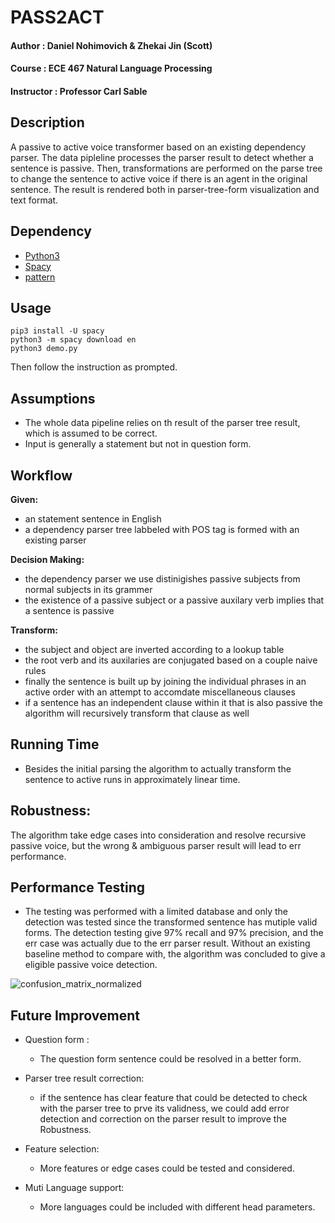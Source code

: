 # PASS2ACT

#### Author : Daniel Nohimovich & Zhekai Jin (Scott)
#### Course : ECE 467 Natural Language Processing
#### Instructor : Professor Carl Sable

## Description
A passive to active voice transformer based on an existing dependency parser. The data pipleline processes the parser result to detect whether a sentence is passive. Then, transformations are performed on the parse tree to change the sentence to active voice if there is an agent in the original sentence. The result is rendered both in parser-tree-form visualization and text format.

## Dependency
* [Python3](https://www.python.org/download/releases/3.0/)
* [Spacy](https://spacy.io/)
* [pattern](https://www.clips.uantwerpen.be/pages/pattern-en)


## Usage
```
pip3 install -U spacy
python3 -m spacy download en
python3 demo.py

```
Then follow the instruction as prompted.

## Assumptions
* The whole data pipeline relies on th result of the parser tree result, which is assumed to be correct.
* Input is generally a statement but not in question form.

## Workflow

**Given:**

+ an statement sentence in English
+ a dependency parser tree labbeled with POS tag is formed with an existing parser

**Decision Making:**

+ the dependency parser we use distinigishes passive subjects from normal subjects in its grammer
+ the existence of a passive subject or a passive auxilary verb implies that a sentence is passive

**Transform:**

+ the subject and object are inverted according to a lookup table
+ the root verb and its auxilaries are conjugated based on a couple naive rules
+ finally the sentence is built up by joining the individual phrases in an active order with an attempt to accomdate miscellaneous clauses
+ if a sentence has an independent clause within it that is also passive the algorithm will recursively transform that clause as well

## Running Time
+ Besides the initial parsing the algorithm to actually transform the sentence to active runs in approximately linear time.



## Robustness:
The algorithm take edge cases into consideration and resolve recursive passive voice, but the wrong & ambiguous parser result will lead to err performance.



## Performance Testing
* The testing was performed with a limited database and only the detection was tested since the transformed sentence has mutiple valid forms. The detection testing give 97% recall and 97% precision, and the err case was actually due to the err parser result. Without an existing baseline method to compare with, the algorithm was concluded to give a eligible passive voice detection.

![confusion_matrix_normalized](https://github.com/ZhekaiJin/pass2act/blob/master/assets/confusion_matrix_normalized.png)



## Future Improvement

+ Question form :
	+ The question form sentence could be resolved in a better form.

+ Parser tree result correction:
	+ if the sentence has clear feature that could be detected to check with the parser tree to prve its validness, we could add error detection and correction on the parser result to improve the Robustness.
+ Feature selection:
	+ More features or edge cases could be tested and considered.

+ Muti Language support:
	+ More languages could be included with different head parameters.
